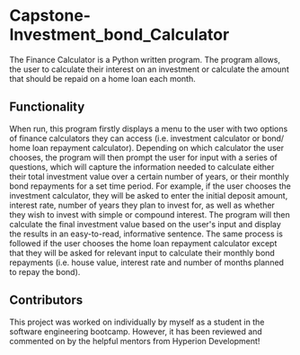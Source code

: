 # Capstone-Investment_bond_Calculator

The Finance Calculator is a Python written program. 
The program allows, the user to calculate their interest on an investment or calculate the amount that should be
repaid on a home loan each month.

## Functionality

When run, this program firstly displays a menu to the user with two options of finance calculators they can access 
(i.e. investment calculator or bond/ home loan repayment calculator). Depending on which calculator the user 
chooses, the program will then prompt the user for input with a series of questions, which will capture the information 
needed to calculate either their total investment value over a certain number of years, or their monthly bond repayments 
for a set time period. For example, if the user chooses the investment calculator, they will be asked to enter the initial 
deposit amount, interest rate, number of years they plan to invest for, as well as whether they wish to invest with simple or compound interest. 
The program will then calculate the final investment value based on the user's input and display the results in an easy-to-read, informative sentence.
The same process is followed if the user chooses the home loan repayment calculator except that they will be asked for relevant input to calculate 
their monthly bond repayments (i.e. house value, interest rate and number of months planned to repay the bond).

## Contributors

This project was worked on individually by myself as a student in the software engineering bootcamp. However, it has been reviewed and commented 
on by the helpful mentors from Hyperion Development!
